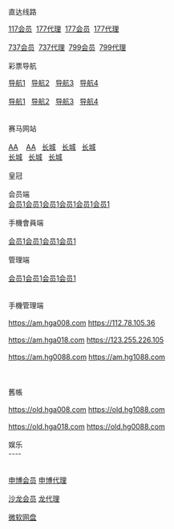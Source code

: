 

<p>直达线路<br>

<a href="http://52.74.213.211:7211/jini32990f/user/login.html" target="_blank">117会员</a>&nbsp;&nbsp;<a href="http://52.74.213.211:7211/jini32990a/account/login.html" target="_blank">177代理</a>&nbsp;&nbsp;<a href="http://52.74.213.211:7219/msrtp53818f/user/login.html" target="_blank">177会员</a>&nbsp;&nbsp;<a href="http://52.74.213.211:7219/msrtp53818a/account/login.html" target="_blank">177代理</a><br>
<br>
<a href="http://52.74.213.211:7211/jini32990f/user/login.html" target="_blank">737会员</a>&nbsp;&nbsp;<a href="http://52.74.213.211:7211/jini32990a/account/login.html" target="_blank">737代理</a>&nbsp;&nbsp;<a href="http://52.74.213.211:7219/msrtp53818f/user/login.html" target="_blank">799会员</a>&nbsp;&nbsp;<a href="http://52.74.213.211:7219/msrtp53818a/account/login.html" target="_blank">799代理</a><br>
<br>
彩票导航 <br>

<a href="http://1.bb5522.ws" target="_blank">导航1</a>&nbsp;&nbsp;&nbsp;<a href="http://2.bb5522.ws" target="_blank">导航2</a>&nbsp;&nbsp;&nbsp;<a href="http://3.bb5522.ws" target="_blank">导航3</a>&nbsp;&nbsp;&nbsp;<a href="http://5.bb5522.ws" target="_blank">导航4</a><br>
<br>
<a href="http://1.bb6688.ws" target="_blank">导航1</a>&nbsp;&nbsp;&nbsp;<a href="http://2.bb5522.ws" target="_blank">导航2</a>&nbsp;&nbsp;&nbsp;<a href="http://3.bb5522.ws" target="_blank">导航3</a>&nbsp;&nbsp;&nbsp;<a href="http://5.bb5522.ws" target="_blank">导航4</a><br>
&nbsp;&nbsp; <br>
<br>
赛马网站<br>
<br>
<a href="http://cc59.net" target="_blank">AA</a>&nbsp;&nbsp;&nbsp; <a href="http://aa138.net" target="_blank">AA</a>&nbsp;&nbsp;&nbsp;<a href="http://ctb988.net" target="_blank">长城</a> &nbsp;&nbsp;<a href="http://ctb988.com" target="_blank">长城</a>&nbsp;&nbsp;
<a href="http://ctb988.net" target="_blank">长城</a><br> <a href="http://ctb988.com" target="_blank">长城</a>&nbsp;&nbsp;&nbsp;<a href="http://ctb988.net" target="_blank">长城</a> &nbsp;&nbsp;<a href="http://ctb988.com" target="_blank">长城</a><br>
<br>
皇冠<br>
<br>
会员端<br>
<a href="http:hg0088.com" target="_blank">会员1</a><a href="http:hg0088.com" target="_blank">会员1</a><a href="http:hg0088.com" target="_blank">会员1</a><a href="http:hg0088.com" target="_blank">会员1</a><a href="http:hg0088.com" target="_blank">会员1</a><a href="http:hg0088.com" target="_blank">会员1</a><br>
<br>
手機會員端<br>
<br>
<a href="http:hg0088.com" target="_blank">会员1</a><a href="http:hg0088.com" target="_blank">会员1</a><a href="http:hg0088.com" target="_blank">会员1</a><a href="http:hg0088.com" target="_blank">会员1</a>
<br>
<br>
管理端<br>
<br>
<a href="http:hg0088.com" target="_blank">会员1</a><a href="http:hg0088.com" target="_blank">会员1</a><a href="http:hg0088.com" target="_blank">会员1</a><a href="http:hg0088.com" target="_blank">会员1</a>
<br>
<br>
<br>
手機管理端<br>
<br>
https://am.hga008.com https://112.78.105.36<br>
<br>
https://am.hga018.com https://123.255.226.105<br>
<br>
https://am.hg0088.com https://am.hg1088.com<br>
<br>
<br>
<br>
舊帳<br>
<br>
https://old.hga008.com https://old.hg1088.com<br>
<br>
https://old.hga018.com https://old.hg0088.com<br>
<br>
娱乐<br>
----<br>
<br>
<br>
<a href="http://msc11.com" target="_blank">申博会员</a> <a href="http://msc11.net" target="_blank">申博代理</a><br>
<br>
<a href="http://sa36.com" target="_blank">沙龙会员</a> <a href="http://sa36.net" target="_blank">龙代理</a><br>
<br>
<a href="https://onedrive.live.com/redir?resid=F5B0090663FEEADA!742" target="_blank">微软网盘</a><br>
<br>
　</p>




</body>

</html>
